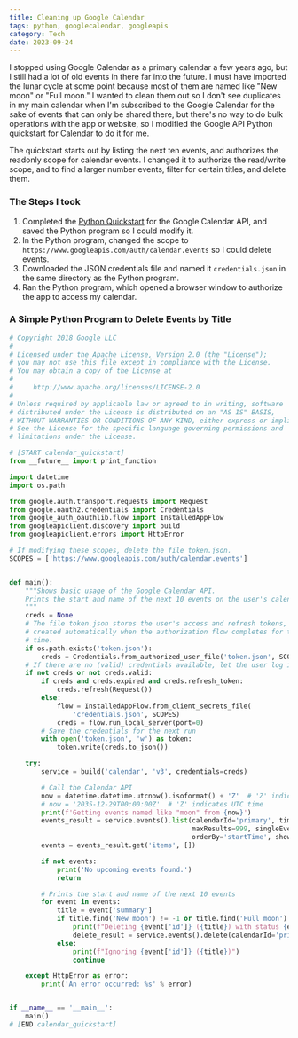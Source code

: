 ```yaml
---
title: Cleaning up Google Calendar
tags: python, googlecalendar, googleapis
category: Tech
date: 2023-09-24
---
```


I stopped using Google Calendar as a primary calendar a few years ago, but I still had a lot of old events in there far into the future. I must have imported the lunar cycle at some point because most of them are named like "New moon" or "Full moon." I wanted to clean them out so I don't see duplicates in my main calendar when I'm subscribed to the Google Calendar for the sake of events that can only be shared there, but there's no way to do bulk operations with the app or website, so I modified the Google API Python quickstart for Calendar to do it for me.

The quickstart starts out by listing the next ten events, and authorizes the readonly scope for calendar events. I changed it to authorize the read/write scope, and to find a larger number events, filter for certain titles, and delete them.

### The Steps I took

1. Completed the [Python Quickstart](https://developers.google.com/calendar/quickstart/python) for the Google Calendar API, and saved the Python program so I could modify it.
1. In the Python program, changed the scope to `https://www.googleapis.com/auth/calendar.events` so I could delete events.
1. Downloaded the JSON credentials file and named it `credentials.json` in the same directory as the Python program.
1. Ran the Python program, which opened a browser window to authorize the app to access my calendar.

### A Simple Python Program to Delete Events by Title

```python
# Copyright 2018 Google LLC
#
# Licensed under the Apache License, Version 2.0 (the "License");
# you may not use this file except in compliance with the License.
# You may obtain a copy of the License at
#
#     http://www.apache.org/licenses/LICENSE-2.0
#
# Unless required by applicable law or agreed to in writing, software
# distributed under the License is distributed on an "AS IS" BASIS,
# WITHOUT WARRANTIES OR CONDITIONS OF ANY KIND, either express or implied.
# See the License for the specific language governing permissions and
# limitations under the License.

# [START calendar_quickstart]
from __future__ import print_function

import datetime
import os.path

from google.auth.transport.requests import Request
from google.oauth2.credentials import Credentials
from google_auth_oauthlib.flow import InstalledAppFlow
from googleapiclient.discovery import build
from googleapiclient.errors import HttpError

# If modifying these scopes, delete the file token.json.
SCOPES = ['https://www.googleapis.com/auth/calendar.events']


def main():
    """Shows basic usage of the Google Calendar API.
    Prints the start and name of the next 10 events on the user's calendar.
    """
    creds = None
    # The file token.json stores the user's access and refresh tokens, and is
    # created automatically when the authorization flow completes for the first
    # time.
    if os.path.exists('token.json'):
        creds = Credentials.from_authorized_user_file('token.json', SCOPES)
    # If there are no (valid) credentials available, let the user log in.
    if not creds or not creds.valid:
        if creds and creds.expired and creds.refresh_token:
            creds.refresh(Request())
        else:
            flow = InstalledAppFlow.from_client_secrets_file(
                'credentials.json', SCOPES)
            creds = flow.run_local_server(port=0)
        # Save the credentials for the next run
        with open('token.json', 'w') as token:
            token.write(creds.to_json())

    try:
        service = build('calendar', 'v3', credentials=creds)

        # Call the Calendar API
        now = datetime.datetime.utcnow().isoformat() + 'Z'  # 'Z' indicates UTC time
        # now = '2035-12-29T00:00:00Z'  # 'Z' indicates UTC time
        print(f'Getting events named like "moon" from {now}')
        events_result = service.events().list(calendarId='primary', timeMin=now,
                                              maxResults=999, singleEvents=True,
                                              orderBy='startTime', showDeleted=False).execute()
        events = events_result.get('items', [])

        if not events:
            print('No upcoming events found.')
            return

        # Prints the start and name of the next 10 events
        for event in events:
            title = event['summary']
            if title.find('New moon') != -1 or title.find('Full moon') != -1 or title.find('Blue moon') != -1:
                print(f"Deleting {event['id']} ({title}) with status {event['status']} on {event['start'].get('dateTime', event['start'].get('date'))}")
                delete_result = service.events().delete(calendarId='primary', eventId=event['id']).execute()
            else:
                print(f"Ignoring {event['id']} ({title})")
                continue

    except HttpError as error:
        print('An error occurred: %s' % error)


if __name__ == '__main__':
    main()
# [END calendar_quickstart]
```